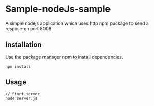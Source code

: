 # Sample-nodeJs-sample

A simple nodejs application which uses http npm package to send a respose on port 8008

## Installation

Use the package manager npm to install dependencies.

```bash
npm install
```

## Usage

```nodejs
// Start server
node server.js
```
